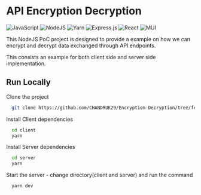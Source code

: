 
# API Encryption Decryption
![JavaScript](https://img.shields.io/badge/javascript-%23323330.svg?style=for-the-badge&logo=javascript&logoColor=%23F7DF1E) ![NodeJS](https://img.shields.io/badge/node.js-6DA55F?style=for-the-badge&logo=node.js&logoColor=white) ![Yarn](https://img.shields.io/badge/yarn-%232C8EBB.svg?style=for-the-badge&logo=yarn&logoColor=white) ![Express.js](https://img.shields.io/badge/express.js-%23404d59.svg?style=for-the-badge&logo=express&logoColor=%2361DAFB) ![React](https://img.shields.io/badge/react-%2320232a.svg?style=for-the-badge&logo=react&logoColor=%2361DAFB) ![MUI](https://img.shields.io/badge/MUI-%230081CB.svg?style=for-the-badge&logo=mui&logoColor=white)

This NodeJS PoC project is designed to provide a example on how we can encrypt and decrypt data exchanged through API endpoints.

This consists an example for both client side and server side implementation.


## Run Locally

Clone the project

```bash
  git clone https://github.com/CHANDRUK29/Encryption-Decryption/tree/feature/ck
```

Install Client dependencies

```bash
  cd client
  yarn
```

Install Server dependencies

```bash
  cd server
  yarn
```

Start the server - change directory(client and server) and run the command

```bash
  yarn dev
```